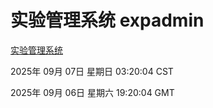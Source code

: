 # 实验管理系统 expadmin
[实验管理系统](http://59.174.8.35:56808/expadmin-782313d2-e1b1-4ea7-932e-3a55e6a1a4d0/)

2025年 09月 07日 星期日 03:20:04 CST

2025年 09月 06日 星期六 19:20:04 GMT
